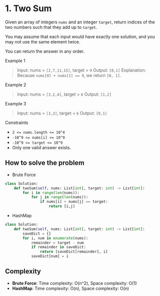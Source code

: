 # 1. Two Sum
<Badge type="tip" text="Easy" />[<Badge type="info" text="LeetCode" />](https://leetcode.com/problems/two-sum/)

Given an array of integers `nums` and an integer `target`, return indices of the two numbers such that they add up to `target`.

You may assume that each input would have exactly one solution, and you may not use the same element twice.

You can return the answer in any order.

 

Example 1
> Input: nums = `[2,7,11,15]`, target = `9`
> Output: `[0,1]`
> Explanation: Because `nums[0] + nums[1] == 9`, we return `[0, 1]`.

Example 2
> Input: nums = `[3,2,4]`, target = `6`
> Output: `[1,2]`

Example 3
> Input: nums = `[3,3]`, target = `6`
> Output: `[0,1]`
 

Constraints
- `2 <= nums.length <= 10^4`
- `-10^9 <= nums[i] <= 10^9`
- `-10^9 <= target <= 10^9`
- Only one valid answer exists.


## How to solve the problem

- Brute Force

```python
class Solution:
    def twoSum(self, nums: List[int], target: int) -> List[int]:
        for i in range(len(nums)):
            for j in range(len(nums)):
                if nums[i] + nums[j] == target:
                    return [i,j]
```
- HashMap

```python
class Solution:
    def twoSum(self, nums: List[int], target: int) -> List[int]:
        saveDict = {}
        for i, num in enumerate(nums):
            remainder = target - num
            if remainder in saveDict:
                return [saveDict[remainder], i]
            saveDict[num] = i
```

## Complexity
- **Brute Force**: Time complexity: O(n^2), Space complexity: O(1)
- **HashMap**: Time complexity: O(n), Space complexity: O(n)

